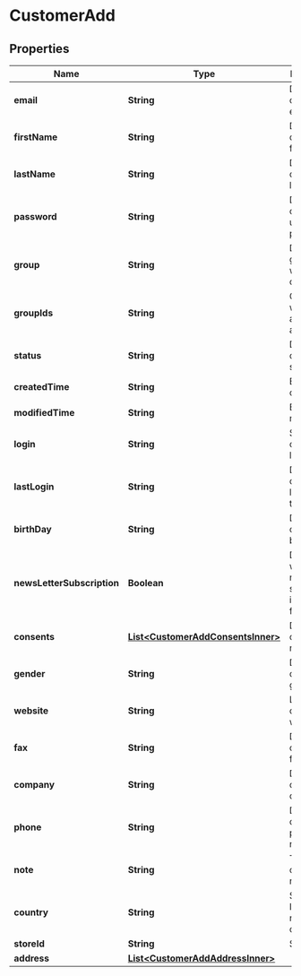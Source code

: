 

# CustomerAdd

## Properties

Name | Type | Description | Notes
------------ | ------------- | ------------- | -------------
**email** | **String** | Defines customer&#39;s email | 
**firstName** | **String** | Defines customer&#39;s first name |  [optional]
**lastName** | **String** | Defines customer&#39;s last name |  [optional]
**password** | **String** | Defines customer&#39;s unique password |  [optional]
**group** | **String** | Defines the group where the customer |  [optional]
**groupIds** | **String** | Groups that will be assigned to a customer |  [optional]
**status** | **String** | Defines customer&#39;s status |  [optional]
**createdTime** | **String** | Entity&#39;s date creation |  [optional]
**modifiedTime** | **String** | Entity&#39;s date modification |  [optional]
**login** | **String** | Specifies customer&#39;s login name |  [optional]
**lastLogin** | **String** | Defines customer&#39;s last login time |  [optional]
**birthDay** | **String** | Defines customer&#39;s birthday |  [optional]
**newsLetterSubscription** | **Boolean** | Defines whether the newsletter subscription is available for the user |  [optional]
**consents** | [**List&lt;CustomerAddConsentsInner&gt;**](CustomerAddConsentsInner.md) | Defines consents to notifications |  [optional]
**gender** | **String** | Defines customer&#39;s gender |  [optional]
**website** | **String** | Link to customer website |  [optional]
**fax** | **String** | Defines customer&#39;s fax |  [optional]
**company** | **String** | Defines customer&#39;s company |  [optional]
**phone** | **String** | Defines customer&#39;s phone number |  [optional]
**note** | **String** | The customer note. |  [optional]
**country** | **String** | Specifies ISO code or name of country |  [optional]
**storeId** | **String** | Store Id |  [optional]
**address** | [**List&lt;CustomerAddAddressInner&gt;**](CustomerAddAddressInner.md) |  |  [optional]




